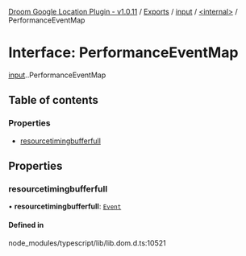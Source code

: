 [Droom Google Location Plugin - v1.0.11](../README.md) / [Exports](../modules.md) / [input](../modules/input.md) / [<internal\>](../modules/input._internal_.md) / PerformanceEventMap

# Interface: PerformanceEventMap

[input](../modules/input.md).[<internal>](../modules/input._internal_.md).PerformanceEventMap

## Table of contents

### Properties

- [resourcetimingbufferfull](input._internal_.PerformanceEventMap.md#resourcetimingbufferfull)

## Properties

### resourcetimingbufferfull

• **resourcetimingbufferfull**: [`Event`](../modules/input._internal_.md#event)

#### Defined in

node_modules/typescript/lib/lib.dom.d.ts:10521
